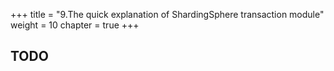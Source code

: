 +++
title = "9.The quick explanation of ShardingSphere transaction module"
weight = 10
chapter = true
+++

## TODO
